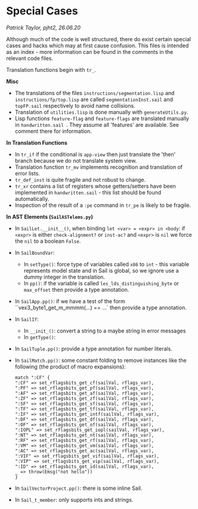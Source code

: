 # Special Cases

*Patrick Taylor, pjht2, 26.06.20*

Although much of the code is well structured, there do exist certain special cases and hacks which may at first cause confusion.  This files is intended as an index - more information can be found in the comments in the relevant code files.

Translation functions begin with `tr_`.

**Misc**

* The translations of the files `instructions/segmentation.lisp` and `instructions/fp/top.lisp` are called `segmentationInst.sail` and `topFP.sail` respectively to avoid name collisions.
* Translation of `utilities.lisp` is done manually with `generateUtils.py`.
* Lisp functions `feature-flag` and `feature-flags` are translated manually in `handwritten.sail `.  They assume all 'features' are available.  See comment there for information.

**In Translation Functions**

* In `tr_if` if the conditional is `app-view` then just translate the 'then' branch because we do not translate system view.
* Translation function `tr_mv` implements recognition and translation of error lists.
* `tr_def_inst` is quite fragile and not robust to change.
* `tr_xr` contains a list of registers whose getters/setters have been implemented in `handwritten.sail` - this list should be found automatically.
* Inspection of the result of a `:pe` command in `tr_pe` is likely to be fragile.

**In AST Elements (`SailASTelems.py`)**

* In `SailLet.__init__()`, when binding `let <var> = <expr> in <body`: if `<expr>` is either `check-alignment?` or `inst-ac?` and `<expr>` is `nil` we force the `nil` to a boolean `False`.

* In `SailBoundVar`:

  * In `setType()`: force type of variables called `x86` to `int` - this variable represents model state and in Sail is global, so we ignore use a dummy integer in the translation.
  * In `pp()`: if the variable is called `les_lds_distinguishing_byte` or `max_offset` then provide a type annotation.

* In `SailApp.pp()`: if we have a test of the form ``vex3_byte1_get_m_mmmm(...) == ...` then provide a type annotation.

* In `SailIf`:

  * In `__init_()`: convert a string to a maybe string in error messages
  * In `getType()`: 

* In `SailTuple.pp()`: provide a type annotation for number literals.

* In `SailMatch.pp()`: some constant folding to remove instances like the following (the product of macro expansions):

  ```
  match ":CF" {
  ":CF" => set_rflagsbits_get_cf(sailVal, rflags_var),
  ":PF" => set_rflagsbits_get_pf(sailVal, rflags_var),
  ":AF" => set_rflagsbits_get_af(sailVal, rflags_var),
  ":ZF" => set_rflagsbits_get_zf(sailVal, rflags_var),
  ":SF" => set_rflagsbits_get_sf(sailVal, rflags_var),
  ":TF" => set_rflagsbits_get_tf(sailVal, rflags_var),
  ":IF" => set_rflagsbits_get_intf(sailVal, rflags_var),
  ":DF" => set_rflagsbits_get_df(sailVal, rflags_var),
  ":OF" => set_rflagsbits_get_of(sailVal, rflags_var),
  ":IOPL" => set_rflagsbits_get_iopl(sailVal, rflags_var),
  ":NT" => set_rflagsbits_get_nt(sailVal, rflags_var),
  ":RF" => set_rflagsbits_get_rf(sailVal, rflags_var),
  ":VM" => set_rflagsbits_get_vm(sailVal, rflags_var),
  ":AC" => set_rflagsbits_get_ac(sailVal, rflags_var),
  ":VIF" => set_rflagsbits_get_vif(sailVal, rflags_var),
  ":VIP" => set_rflagsbits_get_vip(sailVal, rflags_var),
  ":ID" => set_rflagsbits_get_id(sailVal, rflags_var),
  _ => throw(Emsg("not hello"))
  }
  ```
  
* In `SailVectorProject.pp()`: there is some inline Sail.

* In `Sail_t_member`: only supports ints and strings.

